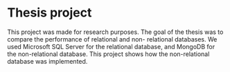 # Thesis project

This project was made for research purposes. The goal of the thesis was to compare the performance of relational and non- relational databases. We used Microsoft SQL Server for the relational database, and MongoDB for the non-relational database. This project shows how the non-relational database was implemented.
